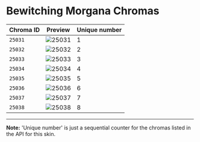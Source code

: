 # Bewitching Morgana Chromas

| Chroma ID | Preview | Unique number |
|---|---|---|
| `25031` | ![25031](https://raw.communitydragon.org/latest/plugins/rcp-be-lol-game-data/global/default/v1/champion-chroma-images/25/25031.png) | 1 |
| `25032` | ![25032](https://raw.communitydragon.org/latest/plugins/rcp-be-lol-game-data/global/default/v1/champion-chroma-images/25/25032.png) | 2 |
| `25033` | ![25033](https://raw.communitydragon.org/latest/plugins/rcp-be-lol-game-data/global/default/v1/champion-chroma-images/25/25033.png) | 3 |
| `25034` | ![25034](https://raw.communitydragon.org/latest/plugins/rcp-be-lol-game-data/global/default/v1/champion-chroma-images/25/25034.png) | 4 |
| `25035` | ![25035](https://raw.communitydragon.org/latest/plugins/rcp-be-lol-game-data/global/default/v1/champion-chroma-images/25/25035.png) | 5 |
| `25036` | ![25036](https://raw.communitydragon.org/latest/plugins/rcp-be-lol-game-data/global/default/v1/champion-chroma-images/25/25036.png) | 6 |
| `25037` | ![25037](https://raw.communitydragon.org/latest/plugins/rcp-be-lol-game-data/global/default/v1/champion-chroma-images/25/25037.png) | 7 |
| `25038` | ![25038](https://raw.communitydragon.org/latest/plugins/rcp-be-lol-game-data/global/default/v1/champion-chroma-images/25/25038.png) | 8 |

---

**Note:** 'Unique number' is just a sequential counter for the chromas listed in the API for this skin.